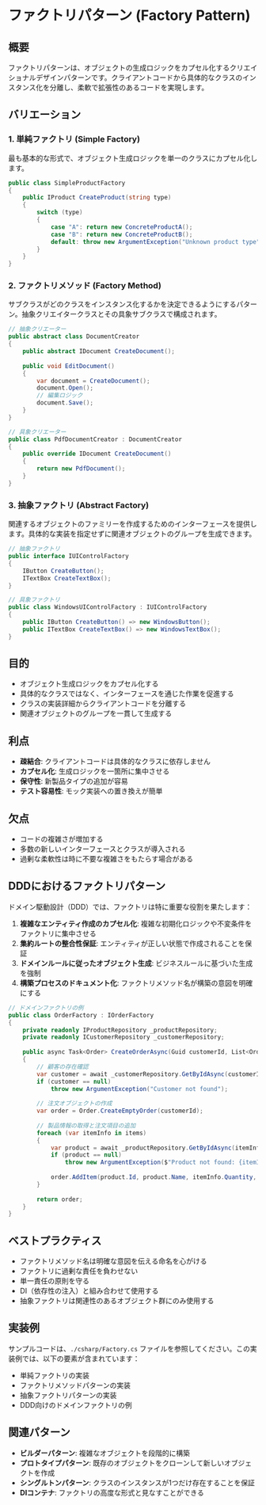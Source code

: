 # ファクトリパターン (Factory Pattern)

## 概要

ファクトリパターンは、オブジェクトの生成ロジックをカプセル化するクリエイショナルデザインパターンです。クライアントコードから具体的なクラスのインスタンス化を分離し、柔軟で拡張性のあるコードを実現します。

## バリエーション

### 1. 単純ファクトリ (Simple Factory)

最も基本的な形式で、オブジェクト生成ロジックを単一のクラスにカプセル化します。

```csharp
public class SimpleProductFactory
{
    public IProduct CreateProduct(string type)
    {
        switch (type)
        {
            case "A": return new ConcreteProductA();
            case "B": return new ConcreteProductB();
            default: throw new ArgumentException("Unknown product type");
        }
    }
}
```

### 2. ファクトリメソッド (Factory Method)

サブクラスがどのクラスをインスタンス化するかを決定できるようにするパターン。抽象クリエイタークラスとその具象サブクラスで構成されます。

```csharp
// 抽象クリエーター
public abstract class DocumentCreator
{
    public abstract IDocument CreateDocument();
    
    public void EditDocument() 
    {
        var document = CreateDocument();
        document.Open();
        // 編集ロジック
        document.Save();
    }
}

// 具象クリエーター
public class PdfDocumentCreator : DocumentCreator
{
    public override IDocument CreateDocument()
    {
        return new PdfDocument();
    }
}
```

### 3. 抽象ファクトリ (Abstract Factory)

関連するオブジェクトのファミリーを作成するためのインターフェースを提供します。具体的な実装を指定せずに関連オブジェクトのグループを生成できます。

```csharp
// 抽象ファクトリ
public interface IUIControlFactory
{
    IButton CreateButton();
    ITextBox CreateTextBox();
}

// 具象ファクトリ
public class WindowsUIControlFactory : IUIControlFactory
{
    public IButton CreateButton() => new WindowsButton();
    public ITextBox CreateTextBox() => new WindowsTextBox();
}
```

## 目的

- オブジェクト生成ロジックをカプセル化する
- 具体的なクラスではなく、インターフェースを通じた作業を促進する
- クラスの実装詳細からクライアントコードを分離する
- 関連オブジェクトのグループを一貫して生成する

## 利点

- **疎結合**: クライアントコードは具体的なクラスに依存しません
- **カプセル化**: 生成ロジックを一箇所に集中させる
- **保守性**: 新製品タイプの追加が容易
- **テスト容易性**: モック実装への置き換えが簡単

## 欠点

- コードの複雑さが増加する
- 多数の新しいインターフェースとクラスが導入される
- 過剰な柔軟性は時に不要な複雑さをもたらす場合がある

## DDDにおけるファクトリパターン

ドメイン駆動設計（DDD）では、ファクトリは特に重要な役割を果たします：

1. **複雑なエンティティ作成のカプセル化**: 複雑な初期化ロジックや不変条件をファクトリに集中させる
2. **集約ルートの整合性保証**: エンティティが正しい状態で作成されることを保証
3. **ドメインルールに従ったオブジェクト生成**: ビジネスルールに基づいた生成を強制
4. **構築プロセスのドキュメント化**: ファクトリメソッド名が構築の意図を明確にする

```csharp
// ドメインファクトリの例
public class OrderFactory : IOrderFactory
{
    private readonly IProductRepository _productRepository;
    private readonly ICustomerRepository _customerRepository;
    
    public async Task<Order> CreateOrderAsync(Guid customerId, List<OrderItemInfo> items)
    {
        // 顧客の存在確認
        var customer = await _customerRepository.GetByIdAsync(customerId);
        if (customer == null)
            throw new ArgumentException("Customer not found");
            
        // 注文オブジェクトの作成
        var order = Order.CreateEmptyOrder(customerId);
        
        // 製品情報の取得と注文項目の追加
        foreach (var itemInfo in items)
        {
            var product = await _productRepository.GetByIdAsync(itemInfo.ProductId);
            if (product == null)
                throw new ArgumentException($"Product not found: {itemInfo.ProductId}");
                
            order.AddItem(product.Id, product.Name, itemInfo.Quantity, product.Price);
        }
        
        return order;
    }
}
```

## ベストプラクティス

- ファクトリメソッド名は明確な意図を伝える命名を心がける
- ファクトリに過剰な責任を負わせない
- 単一責任の原則を守る
- DI（依存性の注入）と組み合わせて使用する
- 抽象ファクトリは関連性のあるオブジェクト群にのみ使用する

## 実装例

サンプルコードは、`./csharp/Factory.cs` ファイルを参照してください。この実装例では、以下の要素が含まれています：

- 単純ファクトリの実装
- ファクトリメソッドパターンの実装
- 抽象ファクトリパターンの実装
- DDD向けのドメインファクトリの例

## 関連パターン

- **ビルダーパターン**: 複雑なオブジェクトを段階的に構築
- **プロトタイプパターン**: 既存のオブジェクトをクローンして新しいオブジェクトを作成
- **シングルトンパターン**: クラスのインスタンスが1つだけ存在することを保証
- **DIコンテナ**: ファクトリの高度な形式と見なすことができる
